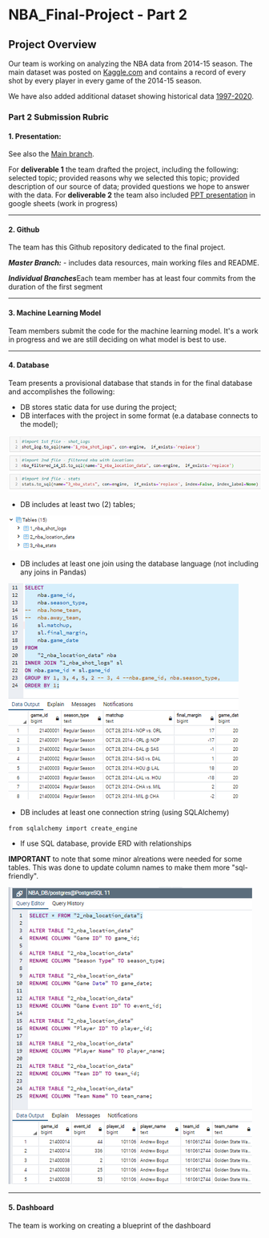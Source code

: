 # NBA_Final-Project - Part 2

## Project Overview

Our team is working on analyzing the NBA data from 2014-15 season. The main dataset was posted on [Kaggle.com](https://www.kaggle.com/dansbecker/nba-shot-logs) and contains a record of every shot by every player in every game of the 2014-15 season.

We have also added additional dataset showing historical data [1997-2020](https://data.world/sportsvizsunday/june-2020-nba-shots-1997-2019).

### Part 2 Submission Rubric

#### 1. Presentation: 
See also the [Main branch](https://github.com/Deving789/NBA_Final-Project/tree/main). 

For **deliverable 1** the team drafted the project, including the following: selected topic; provided reasons why we selected this topic; provided description of our source of data; provided questions we hope to answer with the data. For **deliverable 2** the team also included [PPT presentation](https://docs.google.com/presentation/d/1yyX7UKPuBxpFafK9zPFxsAPh2NvwZ-T5X8ihhU3aKJA/edit#slide=id.p1) in google sheets (work in progress)


--------

#### 2. Github

The team has this Github repository dedicated to the final project.

***Master Branch:***  - includes data resources, main working files and README.

***Individual Branches***Each team member has at least four commits from the duration of the first segment 

-----
#### 3. Machine Learning Model

Team members submit the code for the machine learning model. It's a work in progress and we are still deciding on what model is best to use.

[](https://github.com/Deving789/NBA_Final-Project/blob/main/Resampling.ipynb)

-------
#### 4. Database

Team presents a provisional database that stands in for the final database and accomplishes the following:
* DB stores static data for use during the project;
* DB interfaces with the project in some format (e.a database connects to the model);

![](https://github.com/Deving789/NBA_Final-Project/blob/triangle_database_mockup/Images/pandas_sql_create_tables_load_data_success.PNG)

* DB includes at least two (2) tables;

![](https://github.com/Deving789/NBA_Final-Project/blob/triangle_database_mockup/Images/NBA_DB_tables_listed_pandas_to_sql.PNG)

* DB includes at least one join using the database language (not including any joins in Pandas)

![](https://github.com/Deving789/NBA_Final-Project/blob/triangle_database_mockup/Images/pandas_sql_tables_merge_on_id_success.PNG)

* DB includes at least one connection string (using SQLAlchemy)

`from sqlalchemy import create_engine`

* If use SQL database, provide ERD with relationships


**IMPORTANT** to note that some minor alreations were needed for some tables. This was done to update column names to make them more "sql-friendly".

![](https://github.com/Deving789/NBA_Final-Project/blob/triangle_database_mockup/Images/pandas_sql_table2_location_data_rename_columns_success.PNG)

------------------

#### 5. Dashboard

The team is working on creating a blueprint of the dashboard
